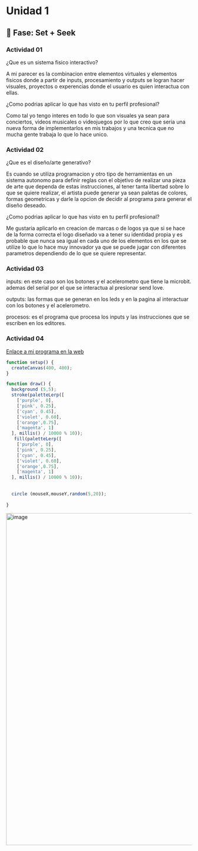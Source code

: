 # Unidad 1

## 🔎 Fase: Set + Seek

### Actividad 01

¿Que es un sistema fisico interactivo?  

A mi parecer es la combinacion entre elementos virtuales y elementos fisicos donde a partir de inputs, procesamiento y outputs se logran hacer visuales, proyectos o experencias donde el usuario es quien interactua con ellas. 

¿Como podrias aplicar lo que has visto en tu perfil profesional?  

Como tal yo tengo interes en todo lo que son visuales ya sean para conciertos, videos musicales o videojuegos por lo que creo que seria una nueva forma de implementarlos en mis trabajos y una tecnica que no mucha gente trabaja lo que lo hace unico.  

### Actividad 02

¿Que es el diseño/arte generativo? 

Es cuando se utiliza programacion y otro tipo de herramientas en un sistema autonomo para definir reglas con el objetivo de realizar una pieza de arte que dependa de estas instrucciones, al tener tanta libertad sobre lo que se quiere realizar, el artista puede generar ya sean paletas de colores, formas geometricas y darle la opcion de decidir al programa para generar el diseño deseado.

¿Como podrias aplicar lo que has visto en tu perfil profesional? 

Me gustaria aplicarlo en creacion de marcas o de logos ya que si se hace de la forma correcta el logo diseñado va a tener su identidad propia y es probable que nunca sea igual en cada uno de los elementos en los que se utilize lo que lo hace muy innovador ya que se puede jugar con diferentes parametros dependiendo de lo que se quiere representar.

### Actividad 03 

inputs: en este caso son los botones y el acelerometro que tiene la microbit. ademas del serial por el que se interactua al presionar send love. 

outputs: las formas que se generan en los leds y en la pagina al interactuar con los botones y el acelerometro. 

procesos: es el programa que procesa los inputs y las instrucciones que se escriben en los editores. 

### Actividad 04 

[Enlace a mi programa en la web](https://editor.p5js.org/saravaristi/sketches/S5ur-IYdk)

``` js
function setup() {
  createCanvas(400, 400);
}

function draw() {
  background (5,5);
  stroke(paletteLerp([
    ['purple', 0],
    ['pink', 0.25],
    ['cyan', 0.45],
    ['violet', 0.60],
    ['orange',0.75],
    ['magenta', 1]
  ], millis() / 10000 % 10));
   fill(paletteLerp([
    ['purple', 0],
    ['pink', 0.25],
    ['cyan', 0.45],
    ['violet', 0.60],
    ['orange',0.75],
    ['magenta', 1]
  ], millis() / 10000 % 10));
 
  
  circle (mouseX,mouseY,random(5,20));
   
}
```
<img width="1351" height="899" alt="image" src="https://github.com/user-attachments/assets/af245650-bbdc-40eb-b4d0-4b3ca5c2a80e" />

